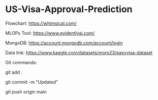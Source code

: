 # US-Visa-Approval-Prediction

Flowchart: https://whimsical.com/

MLOPs Tool: https://www.evidentlyai.com/

MongoDB: https://account.mongodb.com/account/login

Data link: https://www.kaggle.com/datasets/moro23/easyvisa-dataset

Git commands: 

git add .

git commit -m "Updated"

git push origin main